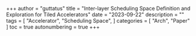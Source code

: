 +++
author = "guttatus"
title = "Inter-layer Scheduling Space Definition and Exploration for Tiled Accelerators"
date = "2023-09-22"
description = ""
tags = [
    "Accelerator",
    "Scheduling Space",
]
categories = [
    "Arch",
    "Paper"
]
toc = true
autonumbering = true
+++